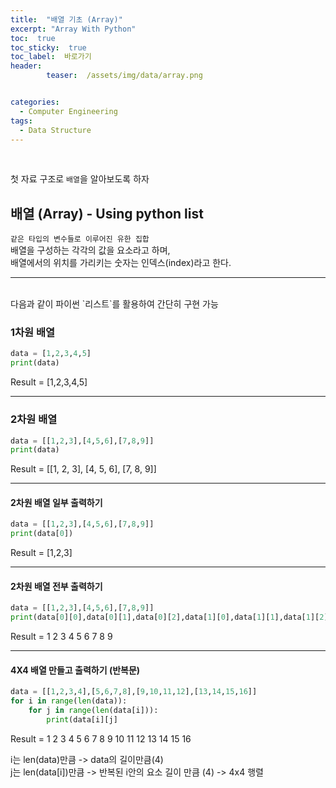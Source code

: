 ```yaml
---
title:  "배열 기초 (Array)"  
excerpt: "Array With Python"
toc:  true
toc_sticky:  true
toc_label:  바로가기
header:
        teaser:  /assets/img/data/array.png


categories:
  - Computer Engineering
tags:
  - Data Structure
---
```

<br/>

첫 자료 구조로 `배열`을 알아보도록 하자

## 배열 (Array) - Using python list
`같은 타입의 변수들로 이루어진 유한 집합`<br/>
배열을 구성하는 각각의 값을 요소라고 하며,<br/>
배열에서의 위치를 가리키는 숫자는 인덱스(index)라고 한다.

---
<br/>
다음과 같이 파이썬 `리스트`를 활용하여 간단히 구현 가능

### **1차원 배열**

```python
data = [1,2,3,4,5]
print(data)
```
Result = [1,2,3,4,5]

---

### **2차원 배열**
```python
data = [[1,2,3],[4,5,6],[7,8,9]]
print(data)
```
Result = [[1, 2, 3], [4, 5, 6], [7, 8, 9]]

---

#### **2차원 배열 일부 출력하기**
```python
data = [[1,2,3],[4,5,6],[7,8,9]]
print(data[0])
```
Result = [1,2,3]

---

#### **2차원 배열 전부 출력하기**
```python
data = [[1,2,3],[4,5,6],[7,8,9]]
print(data[0][0],data[0][1],data[0][2],data[1][0],data[1][1],data[1][2],data[2][0],data[2][1],data[2][2])
```
Result = 1 2 3 4 5 6 7 8 9

---

#### **4X4 배열 만들고 출력하기 (반복문)**
```python
data = [[1,2,3,4],[5,6,7,8],[9,10,11,12],[13,14,15,16]]
for i in range(len(data)):
    for j in range(len(data[i])):
        print(data[i][j]
```
Result = 1 2 3 4 5 6 7 8 9 10 11 12 13 14 15 16
              
 i는 len(data)만큼 -> data의 길이만큼(4)<br/>
 j는 len(data[i])만큼 -> 반복된 i안의 요소 길이 만큼 (4) -> 4x4 행렬
